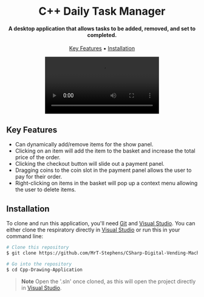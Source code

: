 
<h1 align="center">
  <br>
  C++ Daily Task Manager
  <br>
</h1>

<h4 align="center">A desktop application that allows tasks to be added, removed, and set to completed.</h4>

<p align="center">
  <a href="#key-features">Key Features</a> ▪︎
  <a href="#installation">Installation</a>
</p>

<div align="center">
  <video src="https://github.com/MrT-Stephens/CSharp-Digital-Vending-Machine/assets/92452307/df413820-4f9f-4656-86ef-1eeede66972e"/>
</div>
    
## Key Features

* Can dynamically add/remove items for the show panel.
* Clicking on an item will add the item to the basket and increase the total price of the order.
* Clicking the checkout button will slide out a payment panel.
* Dragging coins to the coin slot in the payment panel allows the user to pay for their order.
* Right-clicking on items in the basket will pop up a context menu allowing the user to delete items.

## Installation

To clone and run this application, you'll need [Git](https://git-scm.com) and [Visual Studio](https://visualstudio.microsoft.com/). You can either clone the respiratory directly in [Visual Studio](https://visualstudio.microsoft.com/) or run this in your command line:

```bash
# Clone this repository
$ git clone https://github.com/MrT-Stephens/CSharp-Digital-Vending-Machine.git

# Go into the repository
$ cd Cpp-Drawing-Application
```
> **Note**
> Open the '.sln' once cloned, as this will open the project directly in [Visual Studio](https://visualstudio.microsoft.com/).

